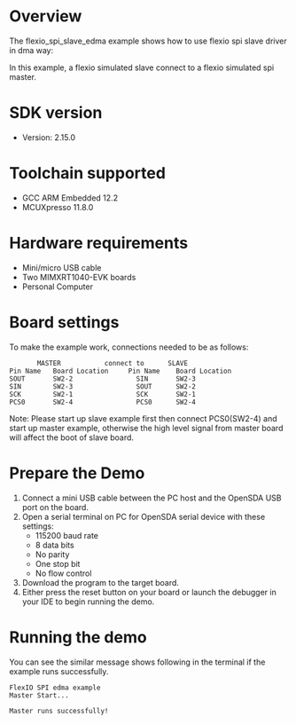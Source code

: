 Overview
========
The flexio_spi_slave_edma example shows how to use flexio spi slave  driver in dma way:

In this example, a flexio simulated slave connect to a flexio simulated spi master.

SDK version
===========
- Version: 2.15.0

Toolchain supported
===================
- GCC ARM Embedded  12.2
- MCUXpresso  11.8.0

Hardware requirements
=====================
- Mini/micro USB cable
- Two MIMXRT1040-EVK boards
- Personal Computer

Board settings
==============
To make the example work, connections needed to be as follows:
~~~~~~~~~~~~~~~~~~~~~~~~~~~~~~~~~~~~~~~~~~~~~~~~~~~~~~
       MASTER           connect to      SLAVE
Pin Name   Board Location     Pin Name    Board Location
SOUT       SW2-2                SIN       SW2-3
SIN        SW2-3                SOUT      SW2-2
SCK        SW2-1                SCK       SW2-1
PCS0       SW2-4                PCS0      SW2-4
~~~~~~~~~~~~~~~~~~~~~~~~~~~~~~~~~~~~~~~~~~~~~~~~~~~~~~

Note: Please start up slave example first then connect PCS0(SW2-4) and start up master example, 
otherwise the high level signal from master board will affect the boot of slave board.

Prepare the Demo
================
1. Connect a mini USB cable between the PC host and the OpenSDA USB port on the board.
2. Open a serial terminal on PC for OpenSDA serial device with these settings:
    - 115200 baud rate
    - 8 data bits
    - No parity
    - One stop bit
    - No flow control
3. Download the program to the target board.
4. Either press the reset button on your board or launch the debugger in your IDE to begin running
   the demo.

Running the demo
================
You can see the similar message shows following in the terminal if the example runs successfully.

~~~~~~~~~~~~~~~~~~~~~~~~~~~~
FlexIO SPI edma example
Master Start...

Master runs successfully!
~~~~~~~~~~~~~~~~~~~~~~~~~~~~
